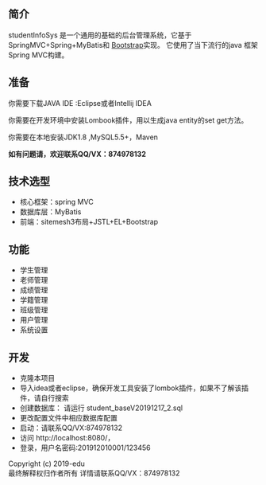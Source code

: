 ## 简介
studentInfoSys 是一个通用的基础的后台管理系统，它基于SpringMVC+Spring+MyBatis和 [Bootstrap](https://www.bootcss.com/)实现。
它使用了当下流行的java 框架Spring MVC构建。
 
## 准备

你需要下载JAVA IDE :Eclipse或者Intellij IDEA

你需要在开发环境中安装Lombook插件，用以生成java entity的set get方法。

你需要在本地安装JDK1.8 ,MySQL5.5+，Maven


**如有问题请，欢迎联系QQ/VX：874978132**


## 技术选型

- 核心框架：spring MVC
- 数据库层：MyBatis
- 前端：sitemesh3布局+JSTL+EL+Bootstrap
 
## 功能
- 学生管理
- 老师管理
- 成绩管理
- 学籍管理
- 班级管理
- 用户管理
- 系统设置

## 开发

- 克隆本项目
- 导入idea或者eclipse，确保开发工具安装了lombok插件，如果不了解该插件，请自行搜索
- 创建数据库： 请运行 student_baseV20191217_2.sql
- 更改配置文件中相应数据库配置
- 启动：请联系QQ/VX:874978132
- 访问 http://localhost:8080/，   
- 登录，用户名密码:201912010001/123456

Copyright (c) 2019-edu  
最终解释权归作者所有  详情请联系QQ/VX：874978132
